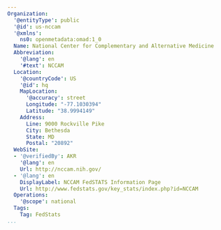 ```yaml
---
Organization:
  '@entityType': public
  '@id': us-nccam
  '@xmlns':
    ns0: openmetadata:omad:1_0
  Name: National Center for Complementary and Alternative Medicine
  Abbreviation:
    '@lang': en
    '#text': NCCAM
  Location:
    '@countryCode': US
    '@id': hq
    MapLocation:
      '@accuracy': street
      Longitude: "-77.1030394"
      Latitude: "38.9994149"
    Address:
      Line: 9000 Rockville Pike
      City: Bethesda
      State: MD
      Postal: "20892"
  WebSite:
  - '@verifiedBy': AKR
    '@lang': en
    Url: http://nccam.nih.gov/
  - '@lang': en
    DisplayLabel: NCCAM FedSTATS Information Page
    Url: http://www.fedstats.gov/key_stats/index.php?id=NCCAM
  Operations:
    '@scope': national
  Tags:
    Tag: FedStats
...
```

